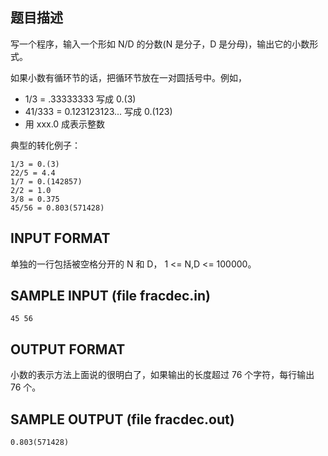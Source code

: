 ## 题目描述

写一个程序，输入一个形如 N/D 的分数(N 是分子，D 是分母)，输出它的小数形式。

如果小数有循环节的话，把循环节放在一对圆括号中。例如，

- 1/3 = .33333333 写成 0.(3)
- 41/333 = 0.123123123... 写成 0.(123)
- 用 xxx.0 成表示整数

典型的转化例子：
```
1/3 = 0.(3)
22/5 = 4.4
1/7 = 0.(142857)
2/2 = 1.0
3/8 = 0.375
45/56 = 0.803(571428)
```
## INPUT FORMAT
单独的一行包括被空格分开的 N 和 D， 1 <= N,D <= 100000。

## SAMPLE INPUT (file fracdec.in)
```
45 56
```
## OUTPUT FORMAT

小数的表示方法上面说的很明白了，如果输出的长度超过 76 个字符，每行输出 76 个。

## SAMPLE OUTPUT (file fracdec.out)

```
0.803(571428) 
```
